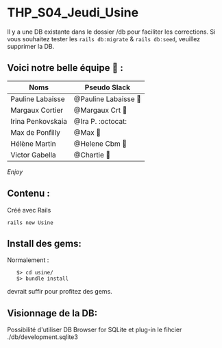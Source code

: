 # THP_S04_Jeudi_Usine


Il y a une DB existante dans le dossier /db pour faciliter les corrections.
Si vous souhaitez tester les `rails db:migrate` & `rails db:seed`, veuillez supprimer la DB.

## Voici notre belle équipe :frog: :

Noms | Pseudo Slack
------------ | -------------
Pauline Labaisse | @Pauline Labaisse :baby_chick:
Margaux Cortier | @Margaux Crt :penguin:
Irina Penkovskaia | @Ira P. :octocat:
Max de Ponfilly | @Max :tiger:
Hélène Martin | @Helene Cbm :panda_face:
Victor Gabella | @Chartie :bear:

*Enjoy*

## Contenu :
Créé avec Rails
```
rails new Usine
```


## Install des gems:

Normalement :
```
   $> cd usine/
   $> bundle install
```

devrait suffir pour profitez des gems.



## Visionnage de la DB:

Possibilité d'utiliser DB Browser for SQLite et plug-in le fihcier ./db/development.sqlite3